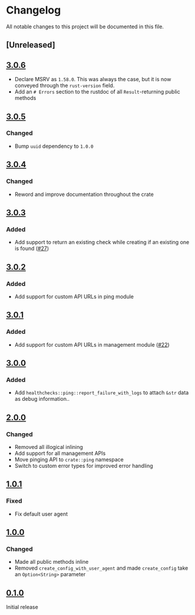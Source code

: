 # Changelog

All notable changes to this project will be documented in this file.

## [Unreleased]

## [3.0.6]

- Declare MSRV as `1.58.0`. This was always the case, but it is now conveyed through the `rust-version` field.
- Add an `# Errors` section to the rustdoc of all `Result`-returning public methods

## [3.0.5]

### Changed

- Bump `uuid` dependency to `1.0.0`

## [3.0.4]

### Changed

- Reword and improve documentation throughout the crate

## [3.0.3]

### Added

- Add support to return an existing check while creating if an existing one is found ([#27])

## [3.0.2]

### Added

- Add support for custom API URLs in ping module

## [3.0.1]

### Added

- Add support for custom API URLs in management module ([#22])

## [3.0.0]

### Added

- Add `healthchecks::ping::report_failure_with_logs` to attach `&str` data as debug information..

## [2.0.0]

### Changed

- Removed all illogical inlining
- Add support for all management APIs
- Move pinging API to `crate::ping` namespace
- Switch to custom error types for improved error handling

## [1.0.1]

### Fixed

- Fix default user agent

## [1.0.0]

### Changed

- Made all public methods inline
- Removed `create_config_with_user_agent` and made `create_config` take an `Option<String>` parameter


## [0.1.0]

Initial release

[0.1.0]: https://github.com/msfjarvis/healthchecks-rs/releases/tag/v0.1.0
[1.0.0]: https://github.com/msfjarvis/healthchecks-rs
[1.0.1]: https://github.com/msfjarvis/healthchecks-rs
[2.0.0]: https://github.com/msfjarvis/healthchecks-rs/releases/tag/healthchecks-2.0.0
[3.0.0]: https://github.com/msfjarvis/healthchecks-rs/releases/tag/healthchecks-3.0.0
[3.0.1]: https://github.com/msfjarvis/healthchecks-rs/releases/tag/healthchecks-v3.0.1
[3.0.2]: https://github.com/msfjarvis/healthchecks-rs/releases/tag/healthchecks-v3.0.2
[3.0.3]: https://github.com/msfjarvis/healthchecks-rs/releases/tag/healthchecks-v3.0.3
[3.0.4]: https://github.com/msfjarvis/healthchecks-rs/releases/tag/healthchecks-v3.0.4
[3.0.5]: https://github.com/msfjarvis/healthchecks-rs/releases/tag/healthchecks-v3.0.5
[3.0.6]: https://github.com/msfjarvis/healthchecks-rs/releases/tag/healthchecks-v3.0.6

[#22]: https://github.com/msfjarvis/healthchecks-rs/pull/22
[#27]: https://github.com/msfjarvis/healthchecks-rs/pull/27
